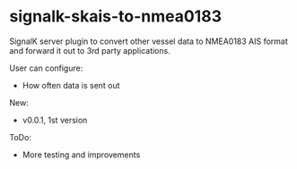 # signalk-skais-to-nmea0183
SignalK server plugin to convert other vessel data to NMEA0183 AIS format and forward it out to 3rd party applications.

User can configure:
- How often data is sent out

New:
- v0.0.1, 1st version

ToDo:
- More testing and improvements
